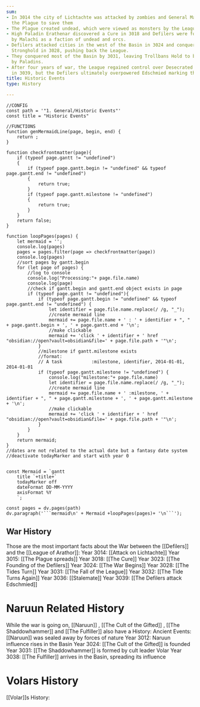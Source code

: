 ```yaml
---
sum:
- In 3014 the city of Lichtachte was attacked by zombies and General Malachi used
  the Plague to save them
- The Plague created undead, which were viewed as monsters by the League of Arathor
- High Paladin Erathenar discovered a Cure in 3018 and Defilers were founded in 3023
  by Malachi as a faction of undead and orcs.
- Defilers attacked cities in the west of the Basin in 3024 and conquered Desecrated
  Stronghold in 3028, pushing back the League.
- They conquered most of the Basin by 3031, leaving Trollbans Hold to be defended
  by Paladins.
- After four years of war, the League regained control over Desecrated Stronghold
  in 3039, but the Defilers ultimately overpowered Edschmied marking their victory.
title: Historic Events
type: History

---
```



``` dataviewjs
//CONFIG
const path = '"1. General/Historic Events"'
const title = "Historic Events"

//FUNCTIONS
function genMermaidLine(page, begin, end) {
    return ;
}

function checkfrontmatter(page){
    if (typeof page.gantt != "undefined")
    {
        if (typeof page.gantt.begin != "undefined" && typeof page.gantt.end != "undefined")
        {
            return true;
        }
        if (typeof page.gantt.milestone != "undefined")
        {
            return true;
        }
    }
    return false;
}

function loopPages(pages) {
    let mermaid = ''; 
    console.log(pages)
    pages = pages.filter(page => checkfrontmatter(page))
    console.log(pages)
    //sort pages by gantt.begin
    for (let page of pages) {
        //log to console
        console.log("Processing:"+ page.file.name)
        console.log(page)
        //check if gantt.begin and gantt.end object exists in page
        if (typeof page.gantt != "undefined"){
            if (typeof page.gantt.begin != "undefined" && typeof page.gantt.end != "undefined") {
                let identifier = page.file.name.replace(/ /g, "_");
                //create mermaid line
                mermaid += page.file.name + ' : ' + identifier + ", " + page.gantt.begin + ', ' + page.gantt.end + '\n';
                //make clickable
                mermaid += 'click ' + identifier + ' href "obsidian://open?vault=obsidian&file=' + page.file.path + '"\n';
            }
            //milestone if gantt.milestone exists
            //format:
            // A task           :milestone, identifier, 2014-01-01, 2014-01-01
            if (typeof page.gantt.milestone != "undefined") {
                console.log("milestone:"+ page.file.name)
                let identifier = page.file.name.replace(/ /g, "_");
                //create mermaid line
                mermaid += page.file.name + ' :milestone, ' + identifier + ", " + page.gantt.milestone + ', ' + page.gantt.milestone + '\n';
                //make clickable
                mermaid += 'click ' + identifier + ' href "obsidian://open?vault=obsidian&file=' + page.file.path + '"\n';
            }
        }
    }
    return mermaid;
}
//dates are not related to the actual date but a fantasy date system
//deactivate todayMarker and start with year 0


const Mermaid = `gantt
    title `+title+`
    todayMarker off
    dateFormat DD-MM-YYYY
    axisFormat %Y
    `;

const pages = dv.pages(path)
dv.paragraph('```mermaid\n' + Mermaid +loopPages(pages)+ '\n```');
```

## War History
Those are the most important facts about the War between the [[Defilers]] and the [[League of Arathor]]:
Year 3014: [[Attack on Lichtachte]]
Year 3015: [[The Plague spreads]]
Year 3018: [[The Cure]]
Year 3023: [[The Founding of the Defilers]]
Year 3024: [[The War Begins]]
Year 3028: [[The Tides Turn]]
Year 3031: [[The Fall of the League]]
Year 3032: [[The Tide Turns Again]]
Year 3036: [[Stalemate]]
Year 3039: [[The Defilers attack Edschmied]]

# Naruun Related History
While the war is going on, [[Naruun]] , [[The Cult of the Gifted]] , [[The Shaddowhammer]] and [[The Fulfiller]] also have a History:
Ancient Events: [[Naruun]] was sealed away by forces of nature
Year 3012: Naruun influence rises in the Basin
Year 3024: [[The Cult of the Gifted]] is founded
Year 3031: [[The Shaddowhammer]] is formed by cult leader Volar
Year 3038: [[The Fulfiller]] arrives in the Basin, spreading its influence 

# Volars History
[[Volar]]s History: 
